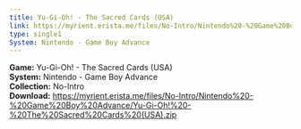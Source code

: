 ```yaml
---
title: Yu-Gi-Oh! - The Sacred Cards (USA)
link: https://myrient.erista.me/files/No-Intro/Nintendo%20-%20Game%20Boy%20Advance/Yu-Gi-Oh!%20-%20The%20Sacred%20Cards%20(USA).zip
type: single1
System: Nintendo - Game Boy Advance
---
```

<b>Game:</b> Yu-Gi-Oh! - The Sacred Cards (USA)<br>
<b>System:</b> Nintendo - Game Boy Advance<br>
<b>Collection:</b> No-Intro<br>
<b>Download:</b> https://myrient.erista.me/files/No-Intro/Nintendo%20-%20Game%20Boy%20Advance/Yu-Gi-Oh!%20-%20The%20Sacred%20Cards%20(USA).zip